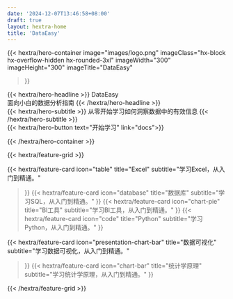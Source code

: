 ```yaml
---
date: '2024-12-07T13:46:58+08:00'
draft: true
layout: hextra-home
title: 'DataEasy'
---
```

{{< hextra/hero-container
  image="images/logo.png"
  imageClass="hx-block hx-overflow-hidden hx-rounded-3xl"
  imageWidth="300" imageHeight="300"
  imageTitle="DataEasy"
>}}
<div class="hx-mt-6 hx-mb-6">
{{< hextra/hero-headline >}}
  DataEasy
  <br class="sm:hx-block hx-hidden" />
  面向小白的数据分析指南
{{< /hextra/hero-headline >}}
</div>

<div class="hx-mb-12">
{{< hextra/hero-subtitle >}}
  从零开始学习如何洞察数据中的有效信息
{{< /hextra/hero-subtitle >}}
</div>

<div class="hx-mb-6">
{{< hextra/hero-button text="开始学习" link="docs">}}
</div>

{{< /hextra/hero-container >}}

<div class="hx-mt-8"></div>


{{< hextra/feature-grid >}}

  {{< hextra/feature-card
    icon="table"
    title="Excel"
    subtitle="学习Excel，从入门到精通。"
  >}}
  {{< hextra/feature-card
    icon="database"
    title="数据库"
    subtitle="学习SQL，从入门到精通。"
  >}}
  {{< hextra/feature-card
    icon="chart-pie"
    title="BI工具"
    subtitle="学习BI工具，从入门到精通。"
  >}}
  {{< hextra/feature-card
    icon="code"
    title="Python"
    subtitle="学习Python，从入门到精通。"
  >}}

  {{< hextra/feature-card
    icon="presentation-chart-bar"
    title="数据可视化"
    subtitle="学习数据可视化，从入门到精通。"
  >}}
  {{< hextra/feature-card
    icon="chart-bar"
    title="统计学原理"
    subtitle="学习统计学原理，从入门到精通。"
  >}}

{{< /hextra/feature-grid >}}
